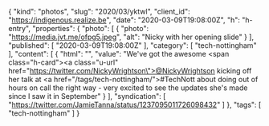 {
  "kind": "photos",
  "slug": "2020/03/yktwl",
  "client_id": "https://indigenous.realize.be",
  "date": "2020-03-09T19:08:00Z",
  "h": "h-entry",
  "properties": {
    "photo": [
      {
        "photo": "https://media.jvt.me/ofpg5.jpeg",
        "alt": "Nicky with her opening slide"
      }
    ],
    "published": [
      "2020-03-09T19:08:00Z"
    ],
    "category": [
      "tech-nottingham"
    ],
    "content": [
      {
        "html": "",
        "value": "We've got the awesome <span class=\"h-card\"><a class=\"u-url\" href=\"https://twitter.com/NickyWrightson\">@NickyWrightson</a></span> kicking off her talk at <a href=\"/tags/tech-nottingham/\">#TechNott</a> about doing out of hours on call the right way - very excited to see the updates she's made since I saw it in September"
      }
    ],
    "syndication": [
      "https://twitter.com/JamieTanna/status/1237095011726098432"
    ]
  },
  "tags": [
    "tech-nottingham"
  ]
}
